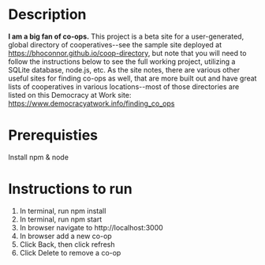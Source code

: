 # Description

**I am a big fan of co-ops.** This project is a beta site for a user-generated, global directory of cooperatives--see the sample site deployed at https://bhoconnor.github.io/coop-directory, but note that you will need to follow the instructions below to see the full working project, utilizing a SQLite database, node.js, etc. As the site notes, there are various other useful sites for finding co-ops as well, that are more built out and have great lists of cooperatives in various locations--most of those directories are listed on this Democracy at Work site: https://www.democracyatwork.info/finding_co_ops

# Prerequisties

Install npm & node

# Instructions to run

1. In terminal, run npm install
2. In terminal, run npm start
3. In browser navigate to http://localhost:3000
4. In browser add a new co-op
5. Click Back, then click refresh
6. Click Delete to remove a co-op
